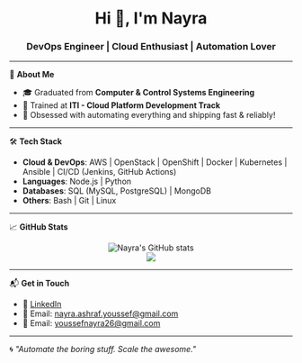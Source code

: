 <h1 align="center">Hi 👋, I'm Nayra</h1>
<h3 align="center">DevOps Engineer | Cloud Enthusiast | Automation Lover</h3>

---

🚀 **About Me**
- 🎓 Graduated from **Computer & Control Systems Engineering**
- 🧠 Trained at **ITI - Cloud Platform Development Track**
- 🔧 Obsessed with automating everything and shipping fast & reliably!

---

🛠️ **Tech Stack**

- **Cloud & DevOps**: AWS | OpenStack | OpenShift | Docker | Kubernetes | Ansible | CI/CD (Jenkins, GitHub Actions)
- **Languages**: Node.js | Python
- **Databases**: SQL (MySQL, PostgreSQL) | MongoDB
- **Others**: Bash | Git | Linux

---

📈 **GitHub Stats**

<p align="center">
  <img src="https://github-readme-stats.vercel.app/api?username=nayra000&show_icons=true&theme=tokyonight" alt="Nayra's GitHub stats"/>
  <br/>
  <img src="https://github-readme-stats.vercel.app/api/top-langs/?username=nayra000&layout=compact&theme=tokyonight"/>
</p>

---


📬 **Get in Touch**
- 💼 [LinkedIn](https://www.linkedin.com/in/nayra-ashraf-youssef)
- 📧 Email: nayra.ashraf.youssef@gmail.com
- 📧 Email: youssefnayra26@gmail.com 

---

🌀 *"Automate the boring stuff. Scale the awesome."*

